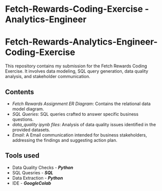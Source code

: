 # Fetch-Rewards-Coding-Exercise - Analytics-Engineer

# Fetch-Rewards-Analytics-Engineer-Coding-Exercise
This repository contains my submission for the Fetch Rewards Coding Exercise. It involves data modeling, SQL query generation, data quality analysis, and stakeholder communication.

## Contents
- *Fetch Rewards Assignment ER Diagram*: Contains the relational data model diagram.
- *SQL Queries*: SQL queries crafted to answer specific business questions.
- *data_quality ipynb files*: Analysis of data quality issues identified in the provided datasets.
- *Email*: A Email communication intended for business stakeholders, addressing the findings and suggesting action plan.

## Tools used
- Data Quality Checks - ***Python***
- SQL Quesries - ***SQL***
- Data Extraction - ***Python***
- IDE  -  ***GoogleColab***

